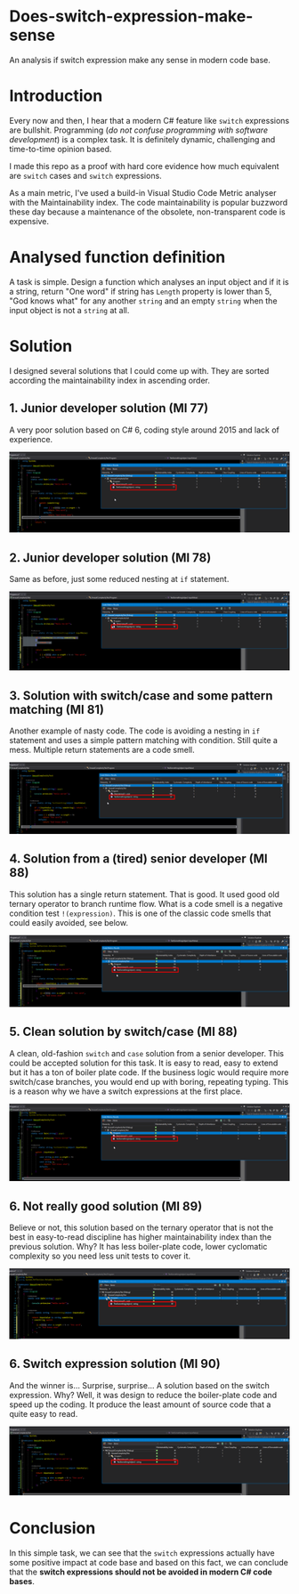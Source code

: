 # Does-switch-expression-make-sense
An analysis if switch expression make any sense in modern code base.

# Introduction
Every now and then, I hear that a modern C# feature like `switch` expressions are bullshit. Programming (*do not confuse programming with software development*) is a complex task. It is definitely dynamic, challenging and time-to-time opinion based.

I made this repo as a proof with hard core evidence how much equivalent are `switch` cases and `switch` expressions.

As a main metric, I've used a build-in Visual Studio Code Metric analyser with the Maintainability index. The code maintainability is popular buzzword these day because a maintenance of the obsolete, non-transparent code is expensive.

# Analysed function definition
A task is simple. Design a function which analyses an input object and if it is a string, return "One word" if string has `Length` property is lower than 5, "God knows what" for any another `string` and an empty `string` when the input object is not a `string` at all.

# Solution
I designed several solutions that I could come up with. They are sorted according the maintainability index in ascending order.

## 1. Junior developer solution (MI 77)
A very poor solution based on C# 6, coding style around 2015 and lack of experience.

![Preview](/Assets/MI77.png)

## 2. Junior developer solution (MI 78)
Same as before, just some reduced nesting at `if` statement.

![Preview](/Assets/MI78.png)

## 3. Solution with switch/case and some pattern matching (MI 81)
Another example of nasty code. The code is avoiding a nesting in `if` statement and uses a simple pattern matching with condition. Still quite a mess. Multiple return statements are a code smell.

![Preview](/Assets/MI81.png)

## 4. Solution from a (tired) senior developer (MI 88)
This solution has a single return statement. That is good. It used good old ternary operator to branch runtime flow. What is a code smell is a negative condition test `!(expression)`. This is one of the classic code smells that could easily avoided, see below.

![Preview](/Assets/MI88.png)

## 5. Clean solution by switch/case (MI 88)
A clean, old-fashion `switch` and `case` solution from a senior developer. This could be accepted solution for this task. It is easy to read, easy to extend but it has a ton of boiler plate code. If the business logic would require more switch/case branches, you would end up with boring, repeating typing. This is a reason why we have a switch expressions at the first place.

![Preview](/Assets/MI88-1.png)

## 6. Not really good solution (MI 89)
Believe or not, this solution based on the ternary operator that is not the best in easy-to-read discipline has higher maintainability index than the previous solution. Why? It has less boiler-plate code, lower cyclomatic complexity so you need less unit tests to cover it.

![Preview](/Assets/MI89.png)

## 6. Switch expression solution (MI 90)
And the winner is... Surprise, surprise... A solution based on the switch expression. Why? Well, it was design to reduce the boiler-plate code and speed up the coding. It produce the least amount of source code that a quite easy to read.

![Preview](/Assets/MI90.png)

# Conclusion
In this simple task, we can see that the `switch` expressions actually have some positive impact at code base and based on this fact, we can conclude that the **switch expressions should not be avoided in modern C# code bases**.